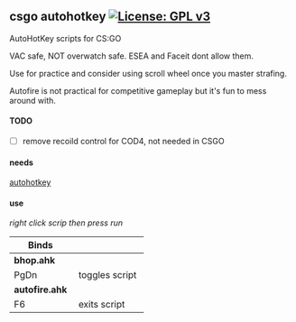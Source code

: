 ## csgo autohotkey [![License: GPL v3](https://img.shields.io/badge/License-GPL%20v3-blue.svg)](https://www.gnu.org/licenses/gpl-3.0)
AutoHotKey scripts for CS:GO

VAC safe, NOT overwatch safe. ESEA and Faceit dont allow them.

Use for practice and consider using scroll wheel once you master strafing.

Autofire is not practical for competitive gameplay but it's fun to mess around with.

#### TODO
 - [ ] remove recoild control for COD4, not needed in CSGO

#### needs
[autohotkey](https://autohotkey.com/)

#### use

*right click scrip then press run*

| Binds  |   |
|---|---|
|  **bhop.ahk**  |   |
|  PgDn | toggles script  |
| **autofire.ahk**  |   |
|  F6 | exits script  |
